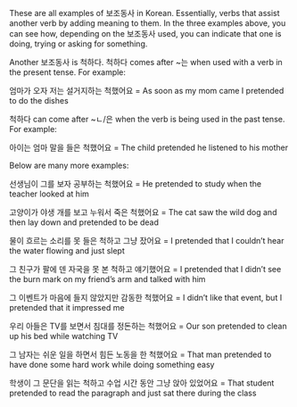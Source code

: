 These are all examples of 보조동사 in Korean. Essentially, verbs that assist another verb by adding meaning to them. In the three examples above, you can see how, depending on the 보조동사 used, you can indicate that one is doing, trying or asking for something.

Another 보조동사 is 척하다. 척하다 comes after ~는 when used with a verb in the present tense. For example:

엄마가 오자 저는 설거지하는 척했어요 = As soon as my mom came I pretended to do the dishes

척하다 can come after ~ㄴ/은 when the verb is being used in the past tense. For example:

아이는 엄마 말을 들은 척했어요 = The child pretended he listened to his mother

Below are many more examples:

선생님이 그를 보자 공부하는 척했어요
= He pretended to study when the teacher looked at him

고양이가 야생 개를 보고 누워서 죽은 척했어요
= The cat saw the wild dog and then lay down and pretended to be dead

물이 흐르는 소리를 못 들은 척하고 그냥 잤어요
= I pretended that I couldn’t hear the water flowing and just slept

그 친구가 팔에 덴 자국을 못 본 척하고 얘기했어요
= I pretended that I didn’t see the burn mark on my friend’s arm and talked with him

그 이벤트가 마음에 들지 않았지만 감동한 척했어요
= I didn’t like that event, but I pretended that it impressed me

우리 아들은 TV를 보면서 침대를 정돈하는 척했어요
= Our son pretended to clean up his bed while watching TV

그 남자는 쉬운 일을 하면서 힘든 노동을 한 척했어요
= That man pretended to have done some hard work while doing something easy

학생이 그 문단을 읽는 척하고 수업 시간 동안 그냥 앉아 있었어요
= That student pretended to read the paragraph and just sat there during the class